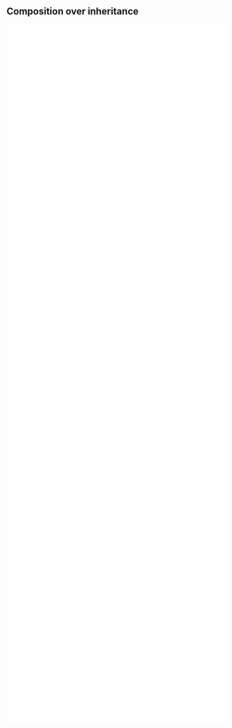 ## Composition over inheritance 
<img src="lib/images/composition.svg" style="height: 40vh"/>

<!--
trait Automobile {
    fn drive() { println!("🚘") }
}
trait Plane { fn fly(); }
struct Twingo {}
impl Automobile for Twingo {}
-->
